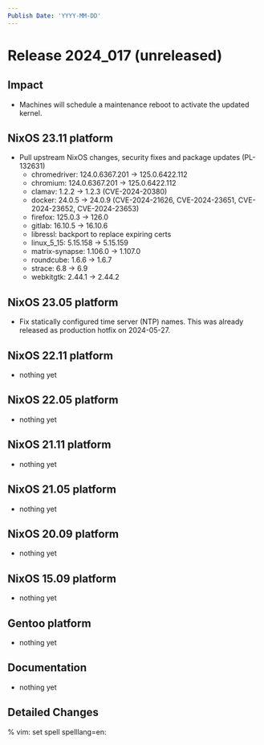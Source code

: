 ```yaml
---
Publish Date: 'YYYY-MM-DD'
---
```


# Release 2024_017 (unreleased)

## Impact

- Machines will schedule a maintenance reboot to activate the updated kernel.

## NixOS 23.11 platform

- Pull upstream NixOS changes, security fixes and package updates (PL-132631)
  - chromedriver: 124.0.6367.201 -> 125.0.6422.112
  - chromium: 124.0.6367.201 -> 125.0.6422.112
  - clamav: 1.2.2 -> 1.2.3 (CVE-2024-20380)
  - docker: 24.0.5 -> 24.0.9 (CVE-2024-21626, CVE-2024-23651, CVE-2024-23652, CVE-2024-23653)
  - firefox: 125.0.3 -> 126.0
  - gitlab: 16.10.5 -> 16.10.6
  - libressl: backport to replace expiring certs
  - linux_5_15: 5.15.158 -> 5.15.159
  - matrix-synapse: 1.106.0 -> 1.107.0
  - roundcube: 1.6.6 -> 1.6.7
  - strace: 6.8 -> 6.9
  - webkitgtk: 2.44.1 → 2.44.2

## NixOS 23.05 platform

- Fix statically configured time server (NTP) names. This was already released as production hotfix on 2024-05-27.

## NixOS 22.11 platform

- nothing yet

## NixOS 22.05 platform

- nothing yet

## NixOS 21.11 platform

- nothing yet

## NixOS 21.05 platform

- nothing yet

## NixOS 20.09 platform

- nothing yet

## NixOS 15.09 platform

- nothing yet

## Gentoo platform

- nothing yet

## Documentation

- nothing yet

## Detailed Changes

% vim: set spell spelllang=en:
